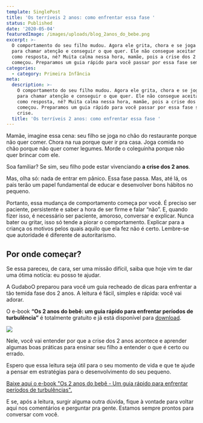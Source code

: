 ```yaml
---
template: SinglePost
title: 'Os terríveis 2 anos: como enfrentar essa fase '
status: Published
date: '2020-05-04'
featuredImage: /images/uploads/blog_2anos_do_bebe.png
excerpt: >-
  O comportamento do seu filho mudou. Agora ele grita, chora e se joga no chão
  para chamar atenção e conseguir o que quer. Ele não consegue aceitar um não
  como resposta, né? Muita calma nessa hora, mamãe, pois a crise dos 2 anos
  começou. Preparamos um guia rápido para você passar por essa fase sem crise. 
categories:
  - category: Primeira Infância
meta:
  description: >-
    O comportamento do seu filho mudou. Agora ele grita, chora e se joga no chão
    para chamar atenção e conseguir o que quer. Ele não consegue aceitar um não
    como resposta, né? Muita calma nessa hora, mamãe, pois a crise dos 2 anos
    começou. Preparamos um guia rápido para você passar por essa fase sem
    crise. 
  title: 'Os terríveis 2 anos: como enfrentar essa fase '
---
```

Mamãe, imagine essa cena: seu filho se joga no chão do restaurante porque não quer comer. Chora na rua porque quer ir pra casa. Joga comida no chão porque não quer comer legumes. Morde o coleguinha porque não quer brincar com ele. 





Soa familiar? Se sim, seu filho pode estar vivenciando **a crise dos 2 anos**.





Mas, olha só: nada de entrar em pânico. Essa fase passa. Mas, até lá, os pais terão um papel fundamental de educar e desenvolver bons hábitos no pequeno.





Portanto, essa mudança de comportamento começa por você. É preciso ser paciente, persistente e saber a hora de ser firme e falar “não”. E, quando fizer isso, é necessário ser paciente, amoroso, conversar e explicar. Nunca bater ou gritar, isso só tende a piorar o comportamento. Explicar para a criança os motivos pelos quais aquilo que ela fez não é certo. Lembre-se que autoridade é diferente de autoritarismo. 



## Por onde começar?

Se essa pareceu, de cara, ser uma missão difícil, saiba que hoje vim te dar uma ótima notícia: eu posso te ajudar. 





A GudaboO preparou para você um guia recheado de dicas para enfrentar a tão temida fase dos 2 anos. A leitura é fácil, simples e rápida: você vai adorar.





O e-book **“Os 2 anos do bebê: um guia rápido para enfrentar períodos de turbulência”** é totalmente gratuito e já está disponível para [download](http://gudaboo-com-br-7270407.hs-sites.com/os-2-anos-do-beb%C3%AA).





![](/images/uploads/capa_2anos.png)

Nele, você vai entender por que a crise dos 2 anos acontece e aprender algumas boas práticas para ensinar seu filho a entender o que é certo ou errado.





Espero que essa leitura seja útil para o seu momento de vida e que te ajude a pensar em estratégias para o desenvolvimento do seu pequeno.



[Baixe aqui o e-book "Os 2 anos do bebê - Um guia rápido para enfrentar períodos de turbulências".](http://gudaboo-com-br-7270407.hs-sites.com/os-2-anos-do-beb%C3%AA)





E se, após a leitura, surgir alguma outra dúvida, fique à vontade para voltar aqui nos comentários e perguntar pra gente. Estamos sempre prontos para conversar com você.
